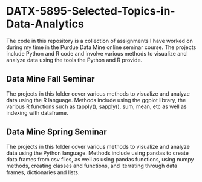 # DATX-5895-Selected-Topics-in-Data-Analytics
The code in this repository is a collection of assignments I have worked on during my time in the Purdue Data Mine online seminar course. The projects include Python and R code and involve various methods to visualize and analyze data using the tools the Python and R provide. 

## Data Mine Fall Seminar 
The projects in this folder cover various methods to visualize and analyze data using the R language. Methods include using the ggplot library, the various R functions such as tapply(), sapply(), sum, mean, etc as well as indexing with dataframe. 

## Data Mine Spring Seminar
The projects in this folder cover various methods to visualize and analyze data using the Python language. Methods include using pandas to create data frames from csv files, as well as using pandas functions, using numpy methods, creating classes and functions, and iterrating through data frames, dictionaries and lists.
 